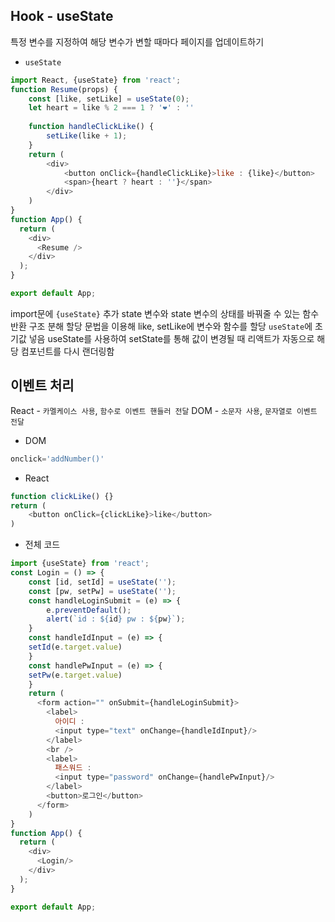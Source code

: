 ## Hook - useState
특정 변수를 지정하여 해당 변수가 변할 때마다 페이지를 업데이트하기

- `useState`
~~~js
import React, {useState} from 'react';
function Resume(props) {
	const [like, setLike] = useState(0);
  	let heart = like % 2 === 1 ? '❤️' : ''
    
    function handleClickLike() {
    	setLike(like + 1);
    }
  	return (
        <div>
        	<button onClick={handleClickLike}>like : {like}</button>
        	<span>{heart ? heart : ''}</span>
        </div>
    )
}
function App() {
  return (
    <div>
      <Resume />
    </div>
  );
}

export default App;
~~~

import문에 `{useState}` 추가
state 변수와 state 변수의 상태를 바꿔줄 수 있는 함수 반환
구조 분해 할당 문법을 이용해 like, setLike에 변수와 함수를 할당
`useState`에 초기값 넣음
useState를 사용하여 setState를 통해 값이 변경될 때 리액트가 자동으로 해당 컴포넌트를 다시 랜더링함

## 이벤트 처리
React - `카멜케이스 사용`, `함수로 이벤트 핸들러 전달`
DOM - `소문자 사용`, `문자열로 이벤트 전달`

- DOM
~~~js
onclick='addNumber()'
~~~

- React
~~~js
function clickLike() {}
return (
	<button onClick={clickLike}>like</button>
)
~~~
- 전체 코드
~~~js
import {useState} from 'react';
const Login = () => {
	const [id, setId] = useState('');
	const [pw, setPw] = useState('');
  	const handleLoginSubmit = (e) => {
    	e.preventDefault();
      	alert(`id : ${id} pw : ${pw}`);
    }
    const handleIdInput = (e) => {
    setId(e.target.value)
    }
    const handlePwInput = (e) => {
    setPw(e.target.value)
    }
    return (
      <form action="" onSubmit={handleLoginSubmit}>
        <label>
          아이디 : 
          <input type="text" onChange={handleIdInput}/>
        </label>
        <br />
        <label>
          패스워드 : 
          <input type="password" onChange={handlePwInput}/>
        </label>
        <button>로그인</button>
      </form>
    )
}
function App() {
  return (
    <div>
      <Login/>
    </div>
  );
}

export default App;
~~~